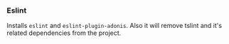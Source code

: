 ### Eslint

Installs `eslint` and `eslint-plugin-adonis`. Also it will remove tslint and it's related dependencies from the project.
